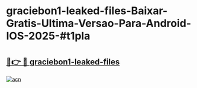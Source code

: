 # graciebon1-leaked-files-Baixar-Gratis-Ultima-Versao-Para-Android-IOS-2025-#t1pla

# <h2><a href="https://ainizakaria.my?title=graciebon1-leaked-files&ref=25M">🔗👉 🔴 graciebon1-leaked-files</a></h2>

[![acn](https://github.com/user-attachments/assets/0f9c940e-d8b0-45ae-aac7-cd30a18b3e1c)](https://ainizakaria.my?title=graciebon1-leaked-files&ref=25M)


